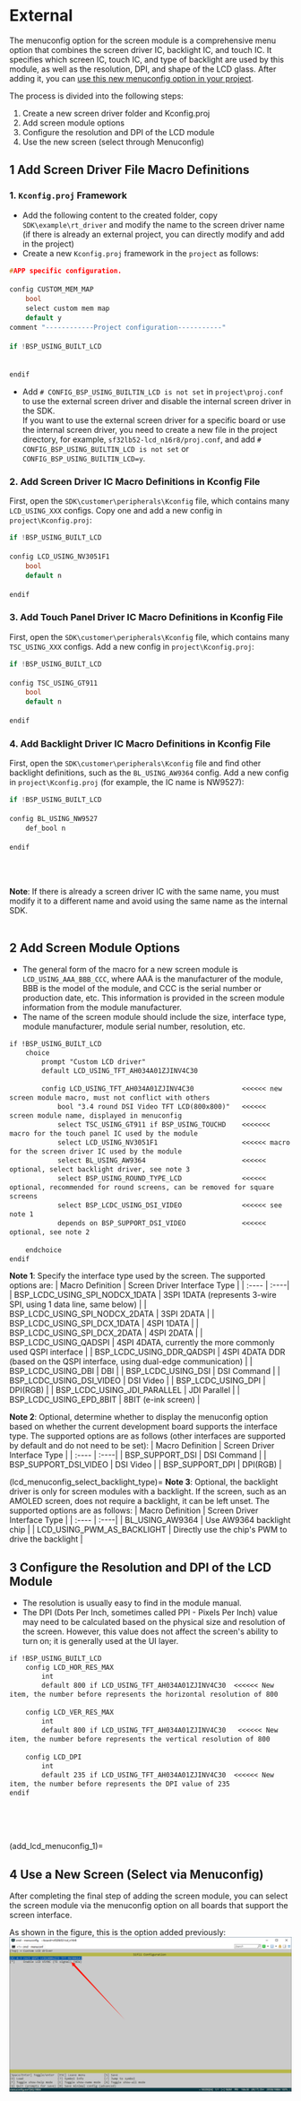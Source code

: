 # External

The menuconfig option for the screen module is a comprehensive menu option that combines the screen driver IC, backlight IC, and touch IC. It specifies which screen IC, touch IC, and type of backlight are used by this module, as well as the resolution, DPI, and shape of the LCD glass. After adding it, you can [use this new menuconfig option in your project](add_lcd_menuconfig_1).

The process is divided into the following steps:
1. Create a new screen driver folder and Kconfig.proj
2. Add screen module options
3. Configure the resolution and DPI of the LCD module
4. Use the new screen (select through Menuconfig)

## 1 Add Screen Driver File Macro Definitions
### 1. `Kconfig.proj` Framework
* Add the following content to the created folder, copy `SDK\example\rt_driver` and modify the name to the screen driver name (if there is already an external project, you can directly modify and add in the project)
* Create a new `Kconfig.proj` framework in the `project` as follows:
```c
#APP specific configuration.

config CUSTOM_MEM_MAP
    bool
    select custom mem map
    default y
comment "------------Project configuration-----------"  

if !BSP_USING_BUILT_LCD
    

endif
```
* Add `# CONFIG_BSP_USING_BUILTIN_LCD is not set` in `project\proj.conf` to use the external screen driver and disable the internal screen driver in the SDK.<br>
If you want to use the external screen driver for a specific board or use the internal screen driver, you need to create a new file in the project directory, for example, `sf32lb52-lcd_n16r8/proj.conf`, and add `# CONFIG_BSP_USING_BUILTIN_LCD is not set` or `CONFIG_BSP_USING_BUILTIN_LCD=y`.

### 2. Add Screen Driver IC Macro Definitions in Kconfig File
First, open the `SDK\customer\peripherals\Kconfig` file, which contains many `LCD_USING_XXX` configs. Copy one and add a new config in `project\Kconfig.proj`:
```c
if !BSP_USING_BUILT_LCD

config LCD_USING_NV3051F1
    bool
    default n

endif
```

### 3. Add Touch Panel Driver IC Macro Definitions in Kconfig File
First, open the `SDK\customer\peripherals\Kconfig` file, which contains many `TSC_USING_XXX` configs. Add a new config in `project\Kconfig.proj`:
```c
if !BSP_USING_BUILT_LCD

config TSC_USING_GT911
    bool
    default n

endif
```

### 4. Add Backlight Driver IC Macro Definitions in Kconfig File
First, open the `SDK\customer\peripherals\Kconfig` file and find other backlight definitions, such as the `BL_USING_AW9364` config. Add a new config in `project\Kconfig.proj` (for example, the IC name is NW9527):
```c
if !BSP_USING_BUILT_LCD

config BL_USING_NW9527
    def_bool n

endif
```
<br>
<br>

**Note**: If there is already a screen driver IC with the same name, you must modify it to a different name and avoid using the same name as the internal SDK.
<br>
<br>

## 2 Add Screen Module Options
- The general form of the macro for a new screen module is `LCD_USING_AAA_BBB_CCC`, where AAA is the manufacturer of the module, BBB is the model of the module, and CCC is the serial number or production date, etc. This information is provided in the screen module information from the module manufacturer.
- The name of the screen module should include the size, interface type, module manufacturer, module serial number, resolution, etc.
```
if !BSP_USING_BUILT_LCD
    choice
        prompt "Custom LCD driver"
        default LCD_USING_TFT_AH034A01ZJINV4C30

        config LCD_USING_TFT_AH034A01ZJINV4C30            <<<<<< new screen module macro, must not conflict with others
            bool "3.4 round DSI Video TFT LCD(800x800)"   <<<<<< screen module name, displayed in menuconfig
            select TSC_USING_GT911 if BSP_USING_TOUCHD    <<<<<<< macro for the touch panel IC used by the module
            select LCD_USING_NV3051F1                     <<<<<< macro for the screen driver IC used by the module
            select BL_USING_AW9364                        <<<<<< optional, select backlight driver, see note 3
            select BSP_USING_ROUND_TYPE_LCD               <<<<<< optional, recommended for round screens, can be removed for square screens
            select BSP_LCDC_USING_DSI_VIDEO               <<<<<< see note 1
            depends on BSP_SUPPORT_DSI_VIDEO              <<<<<< optional, see note 2

    endchoice
endif
```

**Note 1**: 
Specify the interface type used by the screen. The supported options are:
| Macro Definition | Screen Driver Interface Type |
| :---- | :----|
| BSP_LCDC_USING_SPI_NODCX_1DATA | 3SPI 1DATA (represents 3-wire SPI, using 1 data line, same below) |
| BSP_LCDC_USING_SPI_NODCX_2DATA | 3SPI 2DATA  |
| BSP_LCDC_USING_SPI_DCX_1DATA   | 4SPI 1DATA  |
| BSP_LCDC_USING_SPI_DCX_2DATA   | 4SPI 2DATA  |
| BSP_LCDC_USING_QADSPI          | 4SPI 4DATA, currently the more commonly used QSPI interface  |
| BSP_LCDC_USING_DDR_QADSPI      | 4SPI 4DATA DDR (based on the QSPI interface, using dual-edge communication)  |
| BSP_LCDC_USING_DBI             |  DBI |
| BSP_LCDC_USING_DSI             |  DSI Command |
| BSP_LCDC_USING_DSI_VIDEO       |  DSI Video |
| BSP_LCDC_USING_DPI             |  DPI(RGB) |
| BSP_LCDC_USING_JDI_PARALLEL    |  JDI Parallel |
| BSP_LCDC_USING_EPD_8BIT        |  8BIT (e-ink screen)  |

**Note 2**: 
Optional, determine whether to display the menuconfig option based on whether the current development board supports the interface type.
The supported options are as follows (other interfaces are supported by default and do not need to be set):
| Macro Definition | Screen Driver Interface Type |
| :---- | :----|
| BSP_SUPPORT_DSI             |  DSI Command |
| BSP_SUPPORT_DSI_VIDEO       |  DSI Video |
| BSP_SUPPORT_DPI             |  DPI(RGB) |

(lcd_menuconfig_select_backlight_type)=
**Note 3**: 
Optional, the backlight driver is only for screen modules with a backlight. If the screen, such as an AMOLED screen, does not require a backlight, it can be left unset.
The supported options are as follows:
| Macro Definition | Screen Driver Interface Type |
| :---- | :----|
| BL_USING_AW9364             |  Use AW9364 backlight chip |
| LCD_USING_PWM_AS_BACKLIGHT  |  Directly use the chip's PWM to drive the backlight |




## 3 Configure the Resolution and DPI of the LCD Module
- The resolution is usually easy to find in the module manual.
- The DPI (Dots Per Inch, sometimes called PPI - Pixels Per Inch) value may need to be calculated based on the physical size and resolution of the screen. However, this value does not affect the screen's ability to turn on; it is generally used at the UI layer.
```
if !BSP_USING_BUILT_LCD
    config LCD_HOR_RES_MAX
        int
	    default 800 if LCD_USING_TFT_AH034A01ZJINV4C30  <<<<<< New item, the number before represents the horizontal resolution of 800

    config LCD_VER_RES_MAX
        int
        default 800 if LCD_USING_TFT_AH034A01ZJINV4C30   <<<<<< New item, the number before represents the vertical resolution of 800

    config LCD_DPI
        int
        default 235 if LCD_USING_TFT_AH034A01ZJINV4C30  <<<<<< New item, the number before represents the DPI value of 235
endif
```

<br>
<br>
<br>

(add_lcd_menuconfig_1)=
## 4 Use a New Screen (Select via Menuconfig)
After completing the final step of adding the screen module, you can select the screen module via the menuconfig option on all boards that support the screen interface.

As shown in the figure, this is the option added previously:
![alt text](assets/menuconfig_select_lcd_module_1.png)

<br>
<br>
<br>